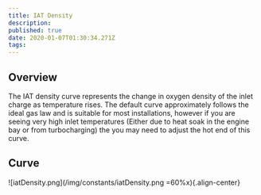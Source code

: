 ```yaml
---
title: IAT Density
description: 
published: true
date: 2020-01-07T01:30:34.271Z
tags: 
---
```


Overview
--------

The IAT density curve represents the change in oxygen density of the inlet charge as temperature rises. The default curve approximately follows the ideal gas law and is suitable for most installations, however if you are seeing very high inlet temperatures (Either due to heat soak in the engine bay or from turbocharging) the you may need to adjust the hot end of this curve.

## Curve
![iatDensity.png](/img/constants/iatDensity.png =60%x){.align-center}
